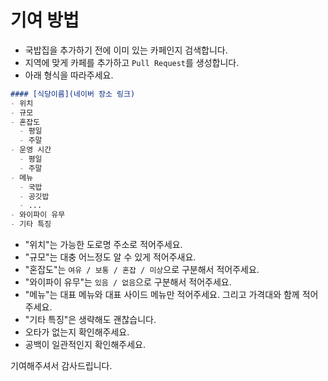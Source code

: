 # 기여 방법

- 국밥집을 추가하기 전에 이미 있는 카페인지 검색합니다.
- 지역에 맞게 카페를 추가하고 `Pull Request`를 생성합니다.
- 아래 형식을 따라주세요.

```md
#### [식당이름](네이버 장소 링크)
- 위치
- 규모
- 혼잡도
  - 평일
  - 주말
- 운영 시간
  - 평일
  - 주말
- 메뉴
  - 국밥
  - 공깃밥
  - ...
- 와이파이 유무
- 기타 특징
```

- "위치"는 가능한 도로명 주소로 적어주세요.
- "규모"는 대충 어느정도 알 수 있게 적어주새요.
- "혼잡도"는 `여유 / 보통 / 혼잡 / 미상`으로 구분해서 적어주세요.
- "와이파이 유무"는 `있음 / 없음`으로 구분해서 적어주세요.
- "메뉴"는 대표 메뉴와 대표 사이드 메뉴만 적어주세요. 그리고 가격대와 함께 적어주세요.
- "기타 특징"은 생략해도 괜찮습니다.
- 오타가 없는지 확인해주세요.
- 공백이 일관적인지 확인해주세요.

기여해주셔서 감사드립니다.
